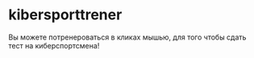 # kibersporttrener

Вы можете потренероваться в кликах мышью, для того чтобы сдать тест на киберспортсмена!

